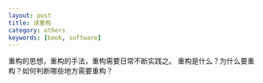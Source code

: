 ```yaml
---
layout: post
title: 读重构
category: others
keywords: [book, software]
---
```


重构的思想，重构的手法，重构需要日常不断实践之。
重构是什么？为什么要重构？如何判断哪些地方需要重构？
